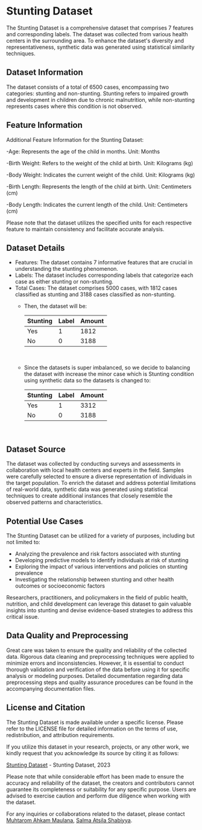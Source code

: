 # Stunting Dataset

The Stunting Dataset is a comprehensive dataset that comprises 7 features and corresponding labels. The dataset was collected from various health centers in the surrounding area. To enhance the dataset's diversity and representativeness, synthetic data was generated using statistical similarity techniques.

## Dataset Information

The dataset consists of a total of 6500 cases, encompassing two categories: stunting and non-stunting. Stunting refers to impaired growth and development in children due to chronic malnutrition, while non-stunting represents cases where this condition is not observed.

## Feature Information 
Additional Feature Information for the Stunting Dataset:

-Age: Represents the age of the child in months.
Unit: Months

-Birth Weight: Refers to the weight of the child at birth.
Unit: Kilograms (kg)

-Body Weight: Indicates the current weight of the child.
Unit: Kilograms (kg)

-Birth Length: Represents the length of the child at birth.
Unit: Centimeters (cm)

-Body Length: Indicates the current length of the child.
Unit: Centimeters (cm)

Please note that the dataset utilizes the specified units for each respective feature to maintain consistency and facilitate accurate analysis.
## Dataset Details

- Features: The dataset contains 7 informative features that are crucial in understanding the stunting phenomenon.
- Labels: The dataset includes corresponding labels that categorize each case as either stunting or non-stunting.
- Total Cases: The dataset comprises 5000 cases, with 1812 cases classified as stunting and 3188 cases classified as non-stunting.
  - Then, the dataset will be: 

    | Stunting | Label | Amount
    |------------|------|------|
    | Yes | 1 | 1812 |
    | No  | 0 | 3188 |
    <br>
  - Since the datasets is super imbalanced, so we decide to balancing the dataset with increase the minor case which is Stunting condition using synthetic data so the datasets is changed to:
  
    | Stunting | Label | Amount
    |------------|------|------|
    | Yes | 1 | 3312 |
    | No | 0 | 3188 |
    <br>
## Dataset Source

The dataset was collected by conducting surveys and assessments in collaboration with local health centers and experts in the field. Samples were carefully selected to ensure a diverse representation of individuals in the target population. To enrich the dataset and address potential limitations of real-world data, synthetic data was generated using statistical techniques to create additional instances that closely resemble the observed patterns and characteristics.

## Potential Use Cases

The Stunting Dataset can be utilized for a variety of purposes, including but not limited to:

- Analyzing the prevalence and risk factors associated with stunting
- Developing predictive models to identify individuals at risk of stunting
- Exploring the impact of various interventions and policies on stunting prevalence
- Investigating the relationship between stunting and other health outcomes or socioeconomic factors

Researchers, practitioners, and policymakers in the field of public health, nutrition, and child development can leverage this dataset to gain valuable insights into stunting and devise evidence-based strategies to address this critical issue.

## Data Quality and Preprocessing

Great care was taken to ensure the quality and reliability of the collected data. Rigorous data cleaning and preprocessing techniques were applied to minimize errors and inconsistencies. However, it is essential to conduct thorough validation and verification of the data before using it for specific analysis or modeling purposes. Detailed documentation regarding data preprocessing steps and quality assurance procedures can be found in the accompanying documentation files.

## License and Citation

The Stunting Dataset is made available under a specific license. Please refer to the LICENSE file for detailed information on the terms of use, redistribution, and attribution requirements.

If you utilize this dataset in your research, projects, or any other work, we kindly request that you acknowledge its source by citing it as follows:

[Stunting Dataset](https://www.kaggle.com/datasets/muhtarom/stunting) - Stunting Dataset, 2023

Please note that while considerable effort has been made to ensure the accuracy and reliability of the dataset, the creators and contributors cannot guarantee its completeness or suitability for any specific purpose. Users are advised to exercise caution and perform due diligence when working with the dataset.

For any inquiries or collaborations related to the dataset, please contact [Muhtarom Ahkam Maulana](muhtaromahkam0@gmail.com), [Salma Atsila Shabiyya](salmaatsilashabiyya@gmail.com).

